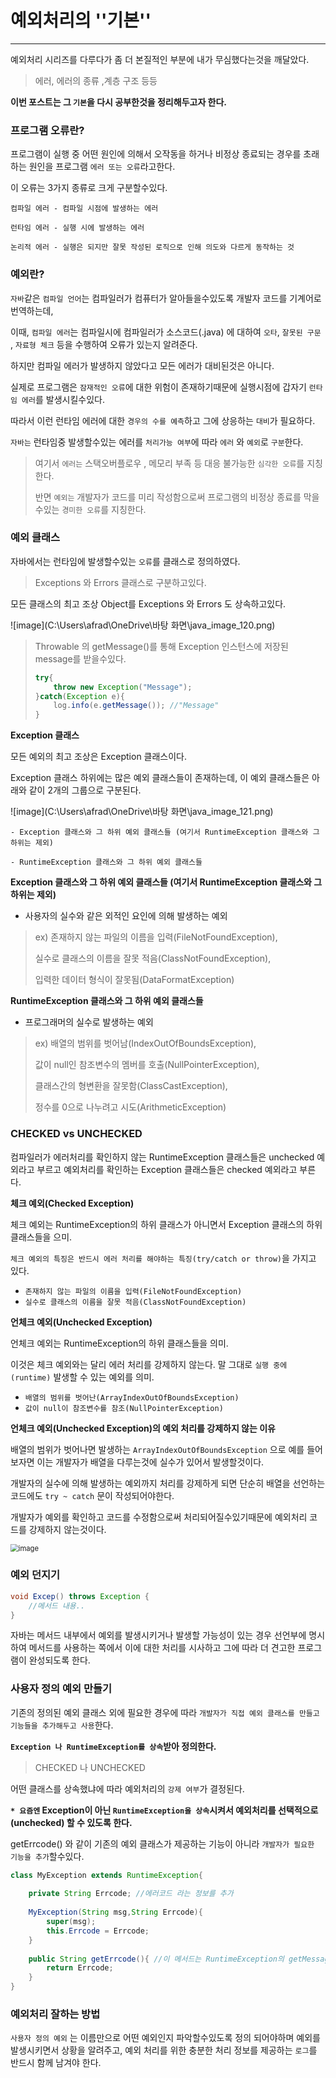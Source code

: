 # 예외처리의 ''기본''

---

예외처리 시리즈를 다루다가 좀 더 본질적인 부분에 내가 무심했다는것을 깨달았다.

> 에러, 에러의 종류 ,계층 구조 등등



**이번 포스트는 그 `기본`을 다시 공부한것을 정리해두고자 한다.**



### 프로그램 오류란?

프로그램이 실행 중 어떤 원인에 의해서 오작동을 하거나 비정상 종료되는 경우를 초래하는 원인을 프로그램 `에러 또는 오류`라고한다.



이 오류는 3가지 종류로 크게 구분할수있다.

~~~
컴파일 에러 - 컴파일 시점에 발생하는 에러

런타임 에러 - 실행 시에 발생하는 에러

논리적 에러 - 실행은 되지만 잘못 작성된 로직으로 인해 의도와 다르게 동작하는 것
~~~



### 예외란?

`자바`같은 `컴파일 언어`는 컴파일러가 컴퓨터가 알아들을수있도록 개발자 코드를 기계어로 번역하는데,  

이때, `컴파일 에러`는 컴파일시에 컴파일러가 소스코드(.java) 에 대하여 `오타`, `잘못된 구문` , `자료형 체크` 등을 수행하여 오류가 있는지 알려준다.

하지만 컴파일 에러가 발생하지 않았다고 모든 에러가 대비된것은 아니다.

실제로 프로그램은 `잠재적인 오류`에 대한 위험이 존재하기때문에 실행시점에 갑자기 `런타임 에러`를 발생시킬수있다.

따라서 이런 런타임 에러에 대한 `경우의 수를 예측`하고 그에 상응하는 `대비`가 필요하다.

`자바는` 런타임중 발생할수있는 에러를 `처리가능 여부`에 따라 `에러` 와 `예외`로 `구분`한다. 

> 여기서 `에러는` 스택오버플로우 , 메모리 부족 등 대응 불가능한 `심각한 오류`를 지칭한다.
>
> 반면 `예외는` 개발자가 코드를 미리 작성함으로써 프로그램의 비정상 종료를 막을수있는 `경미한 오류`를 지칭한다.





### 예외 클래스 

자바에서는 런타임에 발생할수있는 `오류`를 클래스로 정의하였다.

> Exceptions 와 Errors 클래스로 구분하고있다.



모든 클래스의 최고 조상 Object를 Exceptions 와 Errors 도 상속하고있다.

![image](C:\Users\afrad\OneDrive\바탕 화면\java_image_120.png)

> Throwable 의 getMessage()를 통해 Exception 인스턴스에 저장된 message를 받을수있다.
>
> ~~~ java
> try{
>     throw new Exception("Message");
> }catch(Exception e){
>     log.info(e.getMessage()); //"Message"
> }
> ~~~



**Exception 클래스**

모든 예외의 최고 조상은 Exception 클래스이다.

Exception 클래스 하위에는 많은 예외 클래스들이 존재하는데, 이 예외 클래스들은 아래와 같이 2개의 그룹으로 구분된다.

![image](C:\Users\afrad\OneDrive\바탕 화면\java_image_121.png)

~~~
- Exception 클래스와 그 하위 예외 클래스들 (여기서 RuntimeException 클래스와 그 하위는 제외)

- RuntimeException 클래스와 그 하위 예외 클래스들
~~~



**Exception 클래스와 그 하위 예외 클래스들 (여기서 RuntimeException 클래스와 그 하위는 제외)**

+ 사용자의 실수와 같은 외적인 요인에 의해 발생하는 예외

> ex) 존재하지 않는 파일의 이름을 입력(FileNotFoundException),
>
> 실수로 클래스의 이름을 잘못 적음(ClassNotFoundException),
>
> 입력한 데이터 형식이 잘못됨(DataFormatException)



**RuntimeException 클래스와 그 하위 예외 클래스들**

+ 프로그래머의 실수로 발생하는 예외

> ex) 배열의 범위를 벗어남(IndexOutOfBoundsException),
>
> 값이 null인 참조변수의 멤버를 호출(NullPointerException),
>
> 클래스간의 형변환을 잘못함(ClassCastException),
>
> 정수를 0으로 나누려고 시도(ArithmeticException)





### CHECKED vs UNCHECKED

컴파일러가 에러처리를 확인하지 않는 RuntimeException 클래스들은 unchecked 예외라고 부르고 예외처리를 확인하는 Exception 클래스들은 checked 예외라고 부른다.



**체크 예외(Checked Exception)**

체크 예외는 RuntimeException의 하위 클래스가 아니면서 Exception 클래스의 하위 클래스들을 으미. 

`체크 예외의 특징은 반드시 에러 처리를 해야하는 특징(try/catch or throw)`을 가지고 있다.

- `존재하지 않는 파일의 이름을 입력(FileNotFoundException)`
- `실수로 클래스의 이름을 잘못 적음(ClassNotFoundException)`

 



**언체크 예외(Unchecked Exception)**

언체크 예외는 RuntimeException의 하위 클래스들을 의미. 

이것은 체크 예외와는 달리 에러 처리를 강제하지 않는다. 말 그대로 `실행 중에(runtime)` 발생할 수 있는 예외를 의미.

- `배열의 범위를 벗어난(ArrayIndexOutOfBoundsException)`
- `값이 null이 참조변수를 참조(NullPointerException)`



**언체크 예외(Unchecked Exception)의 예외 처리를 강제하지 않는 이유**

배열의 범위가 벗어나면 발생하는 `ArrayIndexOutOfBoundsException` 으로 예를 들어보자면 이는 개발자가 배열을 다루는것에 실수가 있어서 발생할것이다.

개발자의 실수에 의해 발생하는 예외까지 처리를 강제하게 되면 단순히 배열을 선언하는 코드에도 `try ~ catch` 문이 작성되어야한다.

개발자가 예외를 확인하고 코드를 수정함으로써 처리되어질수있기때문에 예외처리 코드를 강제하지 않는것이다.



<img src="C:\Users\afrad\OneDrive\바탕 화면\105691015-0d436b80-5f40-11eb-994d-58c55b8d47b8.png" alt="image" style="zoom: 80%;" />





### 예외 던지기

~~~java
void Excep() throws Exception {
    //메서드 내용..
}
~~~

자바는 메서드 내부에서 예외를 발생시키거나 발생할 가능성이 있는 경우 선언부에 명시하여 메서드를 사용하는 쪽에서 이에 대한 처리를 시사하고 그에 따라 더 견고한 프로그램이 완성되도록 한다.





### 사용자 정의 예외 만들기

기존의 정의된 예외 클래스 외에 필요한 경우에 따라 `개발자가 직접 예외 클래스를 만들고 기능들을 추가해두고 사용`한다.

**`Exception 나 RuntimeException를 상속`받아 정의한다.**

> CHECKED 나 UNCHECKED



어떤 클래스를 상속했냐에 따라 예외처리의 `강제 여부`가 결정된다.



**`* 요즘엔` Exception이 아닌 `RuntimeException을 상속`시켜서 예외처리를 선택적으로(unchecked) 할 수 있도록 한다.**



getErrcode() 와 같이 기존의 예외 클래스가 제공하는 기능이 아니라 `개발자가 필요한 기능을 추가`할수있다.

~~~java
class MyException extends RuntimeException{
    
    private String Errcode; //에러코드 라는 정보를 추가
    
    MyException(String msg,String Errcode){
        super(msg);
        this.Errcode = Errcode;
    }
    
    public String getErrcode(){ //이 메서드는 RuntimeException의 getMessage()와 함께 쓰일것이다.
        return Errcode;
    }   
}
~~~





### 예외처리 잘하는 방법

`사용자 정의 예외` 는 이름만으로 어떤 예외인지 파악할수있도록 정의 되어야하며 예외를 발생시키면서 상황을 알려주고, 예외 처리를 위한 충분한 처리 정보를 제공하는 `로그`를 반드시 함께 남겨야 한다.

